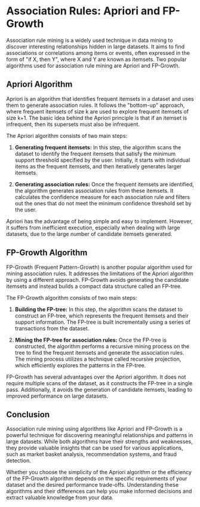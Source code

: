 # Association Rules: Apriori and FP-Growth

Association rule mining is a widely used technique in data mining to discover interesting relationships hidden in large datasets. It aims to find associations or correlations among items or events, often expressed in the form of "if X, then Y", where X and Y are known as itemsets. Two popular algorithms used for association rule mining are Apriori and FP-Growth.

## Apriori Algorithm

Apriori is an algorithm that identifies frequent itemsets in a dataset and uses them to generate association rules. It follows the "bottom-up" approach, where frequent itemsets of size k are used to explore frequent itemsets of size k+1. The basic idea behind the Apriori principle is that if an itemset is infrequent, then its supersets must also be infrequent.

The Apriori algorithm consists of two main steps:

1. **Generating frequent itemsets:** In this step, the algorithm scans the dataset to identify the frequent itemsets that satisfy the minimum support threshold specified by the user. Initially, it starts with individual items as the frequent itemsets, and then iteratively generates larger itemsets.

2. **Generating association rules:** Once the frequent itemsets are identified, the algorithm generates association rules from these itemsets. It calculates the confidence measure for each association rule and filters out the ones that do not meet the minimum confidence threshold set by the user.

Apriori has the advantage of being simple and easy to implement. However, it suffers from inefficient execution, especially when dealing with large datasets, due to the large number of candidate itemsets generated.

## FP-Growth Algorithm

FP-Growth (Frequent Pattern-Growth) is another popular algorithm used for mining association rules. It addresses the limitations of the Apriori algorithm by using a different approach. FP-Growth avoids generating the candidate itemsets and instead builds a compact data structure called an FP-tree.

The FP-Growth algorithm consists of two main steps:

1. **Building the FP-tree:** In this step, the algorithm scans the dataset to construct an FP-tree, which represents the frequent itemsets and their support information. The FP-tree is built incrementally using a series of transactions from the dataset.

2. **Mining the FP-tree for association rules:** Once the FP-tree is constructed, the algorithm performs a recursive mining process on the tree to find the frequent itemsets and generate the association rules. The mining process utilizes a technique called recursive projection, which efficiently explores the patterns in the FP-tree.

FP-Growth has several advantages over the Apriori algorithm. It does not require multiple scans of the dataset, as it constructs the FP-tree in a single pass. Additionally, it avoids the generation of candidate itemsets, leading to improved performance on large datasets.

## Conclusion

Association rule mining using algorithms like Apriori and FP-Growth is a powerful technique for discovering meaningful relationships and patterns in large datasets. While both algorithms have their strengths and weaknesses, they provide valuable insights that can be used for various applications, such as market basket analysis, recommendation systems, and fraud detection.

Whether you choose the simplicity of the Apriori algorithm or the efficiency of the FP-Growth algorithm depends on the specific requirements of your dataset and the desired performance trade-offs. Understanding these algorithms and their differences can help you make informed decisions and extract valuable knowledge from your data.